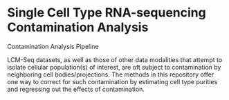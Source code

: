 # Single Cell Type RNA-sequencing Contamination Analysis
Contamination Analysis Pipeline

LCM-Seq datasets, as well as those of other data modalities that attempt to isolate cellular population(s) of interest, are oft subject to contamination by neighboring cell bodies/projections. The methods in this repository offer one way to correct for such contamination by estimating cell type purities and regressing out the effects of contamination.
